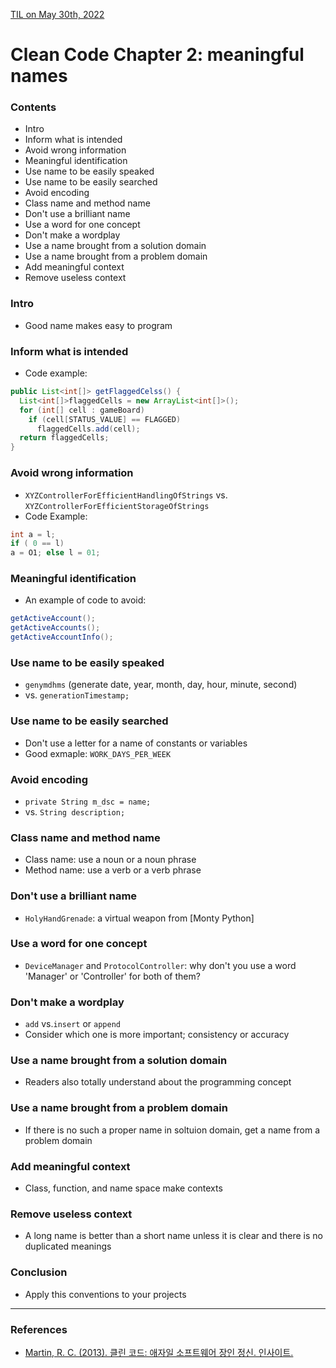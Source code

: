 [TIL on May 30th, 2022](../../TIL/2022/05/05-30-2022.md)
# **Clean Code Chapter 2: meaningful names**

### Contents
- Intro
- Inform what is intended
- Avoid wrong information
- Meaningful identification
- Use name to be easily speaked
- Use name to be easily searched
- Avoid encoding
- Class name and method name
- Don't use a brilliant name
- Use a word for one concept
- Don't make a wordplay
- Use a name brought from a solution domain
- Use a name brought from a problem domain
- Add meaningful context
- Remove useless context


### Intro
- Good name makes easy to program

### Inform what is intended
- Code example:
```java
public List<int[]> getFlaggedCelss() {
  List<int[]>flaggedCells = new ArrayList<int[]>();
  for (int[] cell : gameBoard)
    if (cell[STATUS_VALUE] == FLAGGED)
      flaggedCells.add(cell);
  return flaggedCells;
}
```

### Avoid wrong information
- `XYZControllerForEfficientHandlingOfStrings` vs. `XYZControllerForEfficientStorageOfStrings`
- Code Example:
```java
int a = l;
if ( 0 == l)
a = O1; else l = 01;
```

### Meaningful identification
- An example of code to avoid:
```java
getActiveAccount();
getActiveAccounts();
getActiveAccountInfo();
```

### Use name to be easily speaked
- `genymdhms` (generate date, year, month, day, hour, minute, second)
- vs. `generationTimestamp;`

### Use name to be easily searched
- Don't use a letter for a name of constants or variables
- Good exmaple: `WORK_DAYS_PER_WEEK`

### Avoid encoding
- `private String m_dsc = name;`
- vs. `String description;`

### Class name and method name
- Class name: use a noun or a noun phrase
- Method name: use a verb or a verb phrase


### Don't use a brilliant name
- `HolyHandGrenade`: a virtual weapon from [Monty Python]

### Use a word for one concept
- `DeviceManager` and `ProtocolController`: why don't you use a word 'Manager' or 'Controller' for both of them?

### Don't make a wordplay
- `add` vs.`insert` or `append`
- Consider which one is more important; consistency or accuracy

### Use a name brought from a solution domain
- Readers also totally understand about the programming concept

### Use a name brought from a problem domain
- If there is no such a proper name in soltuion domain, get a name from a problem domain

### Add meaningful context
- Class, function, and name space make contexts

### Remove useless context
- A long name is better than a short name unless it is clear and there is no duplicated meanings

### Conclusion
- Apply this conventions to your projects

___

### References
- [Martin, R. C. (2013). 클린 코드: 애자일 소프트웨어 장인 정신. 인사이트.](https://books.google.co.kr/books?id=MKsYngEACAAJ)